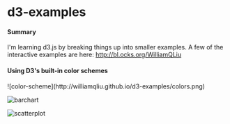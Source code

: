 d3-examples
===========

<h4>Summary</h4>

I'm learning d3.js by breaking things up into smaller examples.  A few of the interactive examples are here: http://bl.ocks.org/WilliamQLiu

<h4>Using D3's built-in color schemes</h4>
![color-scheme](http://williamqliu.github.io/d3-examples/colors.png)

![barchart](http://williamqliu.github.io/d3-examples/barchart.png)

![scatterplot](http://williamqliu.github.io/d3-examples/scatterplot.png)
